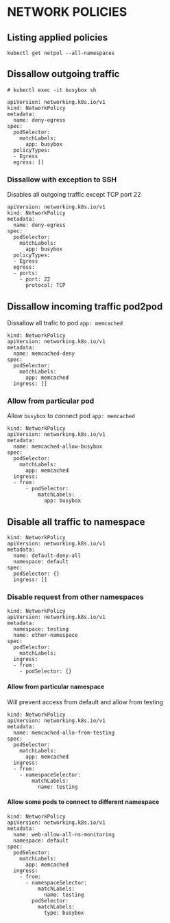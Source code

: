 # NETWORK POLICIES

## Listing applied policies

```
kubectl get netpol --all-namespaces
```

## Dissallow outgoing traffic 

```
# kubectl exec -it busybox sh
```

```
apiVersion: networking.k8s.io/v1
kind: NetworkPolicy
metadata:
  name: deny-egress
spec:
  podSelector:
    matchLabels:
      app: busybox
  policyTypes:
  - Egress
  egress: []
```

### Dissallow with exception to SSH

Disables all outgoing traffic except TCP port 22

```
apiVersion: networking.k8s.io/v1
kind: NetworkPolicy
metadata:
  name: deny-egress
spec:
  podSelector:
    matchLabels:
      app: busybox                                                                                                                                                                                                                            
  policyTypes:
  - Egress
  egress:
  - ports:
    - port: 22
      protocol: TCP
```

## Dissallow incoming traffic pod2pod

Dissallow all trafic to pod ```app: memcached```

```
kind: NetworkPolicy
apiVersion: networking.k8s.io/v1
metadata:
  name: memcached-deny
spec:
  podSelector:
    matchLabels:
      app: memcached
  ingress: []
```

### Allow from particular pod

Allow ```busybox``` to connect pod ```app: memcached```

```
kind: NetworkPolicy
apiVersion: networking.k8s.io/v1
metadata:
  name: memcached-allow-busybox
spec:
  podSelector:
    matchLabels:
      app: memcached
  ingress:
  - from:
      - podSelector:
          matchLabels:
            app: busybox
```

## Disable all traffic to namespace

```
kind: NetworkPolicy
apiVersion: networking.k8s.io/v1
metadata:
  name: default-deny-all
  namespace: default
spec:
  podSelector: {}
  ingress: []

```

### Disable request from other namespaces


```
kind: NetworkPolicy
apiVersion: networking.k8s.io/v1
metadata:
  namespace: testing
  name: other-namespace
spec:
  podSelector:
    matchLabels:
  ingress:
  - from:
    - podSelector: {}

```

#### Allow from particular namespace


Will prevent access from default and allow from testing


```
kind: NetworkPolicy
apiVersion: networking.k8s.io/v1
metadata:
  name: memcached-allo-from-testing
spec:
  podSelector:
    matchLabels:
      app: memcached
  ingress:
  - from:
    - namespaceSelector:
        matchLabels:
          name: testing
```

#### Allow some pods to connect to different namespace

```
kind: NetworkPolicy
apiVersion: networking.k8s.io/v1
metadata:
  name: web-allow-all-ns-monitoring
  namespace: default
spec:
  podSelector:
    matchLabels:
      app: memcached
  ingress:
    - from:
      - namespaceSelector:   
          matchLabels:
            name: testing 
        podSelector:        
          matchLabels:
            type: busybox
```
